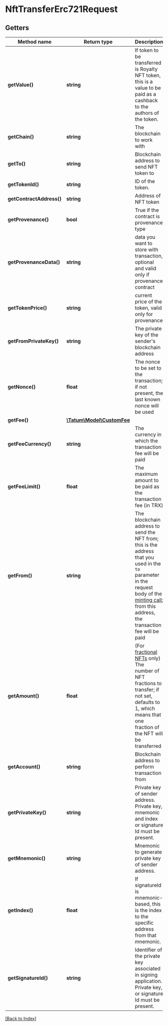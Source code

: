 # NftTransferErc721Request

## Getters

Method name | Return type | Description | Notes
------------ | ------------- | ------------- | -------------
**getValue()** | **string** | If token to be transferred is Royalty NFT token, this is a value to be paid as a cashback to the authors of the token. | [optional]
**getChain()** | **string** | The blockchain to work with |
**getTo()** | **string** | Blockchain address to send NFT token to |
**getTokenId()** | **string** | ID of the token. |
**getContractAddress()** | **string** | Address of NFT token |
**getProvenance()** | **bool** | True if the contract is provenance type | [optional]
**getProvenanceData()** | **string** | data you want to store with transaction, optional and valid only if provenance contract | [optional]
**getTokenPrice()** | **string** | current price of the token, valid only for provenance | [optional]
**getFromPrivateKey()** | **string** | The private key of the sender's blockchain address |
**getNonce()** | **float** | The nonce to be set to the transaction; if not present, the last known nonce will be used | [optional]
**getFee()** | [**\Tatum\Model\CustomFee**](CustomFee.md) |  | [optional]
**getFeeCurrency()** | **string** | The currency in which the transaction fee will be paid |
**getFeeLimit()** | **float** | The maximum amount to be paid as the transaction fee (in TRX) |
**getFrom()** | **string** | The blockchain address to send the NFT from; this is the address that you used in the <code>to</code> parameter in the request body of the <a href="#operation/NftMintErc721">minting call</a>; from this address, the transaction fee will be paid |
**getAmount()** | **float** | (For <a href="https://developer.algorand.org/docs/get-started/tokenization/nft/#fractional-nfts" target="_blank">fractional NFTs</a> only) The number of NFT fractions to transfer; if not set, defaults to 1, which means that one fraction of the NFT will be transferred | [optional] [default to 1]
**getAccount()** | **string** | Blockchain address to perform transaction from |
**getPrivateKey()** | **string** | Private key of sender address. Private key, mnemonic and index or signature Id must be present. |
**getMnemonic()** | **string** | Mnemonic to generate private key of sender address. |
**getIndex()** | **float** | If signatureId is mnemonic-based, this is the index to the specific address from that mnemonic. |
**getSignatureId()** | **string** | Identifier of the private key associated in signing application. Private key, or signature Id must be present. |

[[Back to Index]](../index.md)
